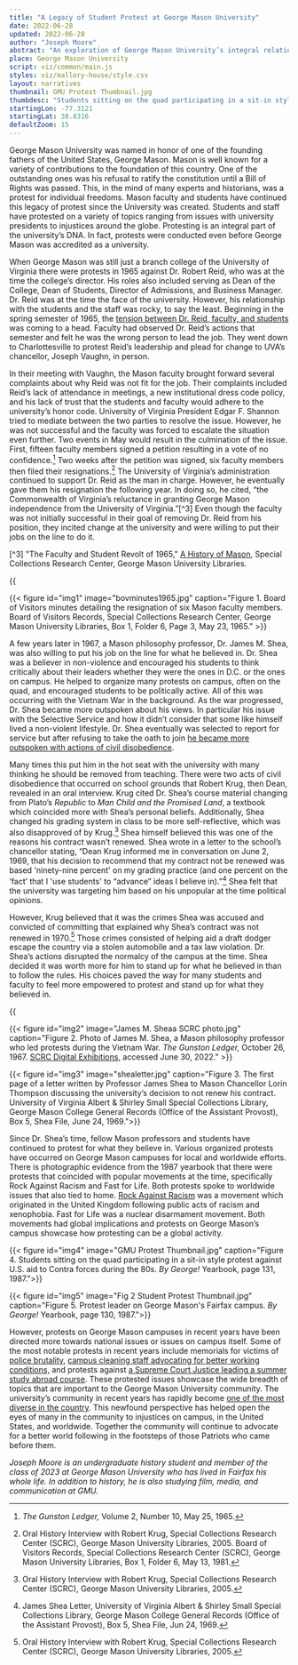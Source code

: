 ```yaml
---
title: "A Legacy of Student Protest at George Mason University"
date: 2022-06-28
updated: 2022-06-28
author: "Joseph Moore"
abstract: "An exploration of George Mason University’s integral relationship with protesting throughout its history."
place: George Mason University
script: viz/common/main.js
styles: viz/mallory-house/style.css
layout: narratives
thumbnail: GMU Protest Thumbnail.jpg
thumbdesc: "Students sitting on the quad participating in a sit-in style protest against U.S. aid to Contra forces during the 1980s."
startingLon: -77.3121
startingLat: 38.8316
defaultZoom: 15
---
```


George Mason University was named in honor of one of the founding fathers of the United States, George Mason. Mason is well known for a variety of contributions to the foundation of this country. One of the outstanding ones was his refusal to ratify the constitution until a Bill of Rights was passed. This, in the mind of many experts and historians, was a protest for individual freedoms. Mason faculty and students have continued this legacy of protest since the University was created. Students and staff have protested on a variety of topics ranging from issues with university presidents to injustices around the globe. Protesting is an integral part of the university’s DNA. In fact, protests were conducted even before George Mason was accredited as a university.

When George Mason was still just a branch college of the University of Virginia there were protests in 1965 against Dr. Robert Reid, who was at the time the college’s director. His roles also included serving as Dean of the College, Dean of Students, Director of Admissions, and Business Manager. Dr. Reid was at the time the face of the university. However, his relationship with the students and the staff was rocky, to say the least. Beginning in the spring semester of 1965, the [tension between Dr. Reid, faculty, and students](http://ahistoryofmason.gmu.edu/exhibits/show/permanence/contents/facultystudentrevolt) was coming to a head. Faculty had observed Dr. Reid’s actions that semester and felt he was the wrong person to lead the job. They went down to <span class="notation" data-id="1" data-zoom="17" data-lat="38.0336" data-lon="-78.5080">Charlottesville</span> to protest Reid’s leadership and plead for change to UVA’s chancellor, Joseph Vaughn, in person. 

In their meeting with Vaughn, the Mason faculty brought forward several complaints about why Reid was not fit for the job. Their complaints included Reid’s lack of attendance in meetings, a new institutional dress code policy, and his lack of trust that the students and faculty would adhere to the university’s honor code. University of Virginia President Edgar F. Shannon tried to mediate between the two parties to resolve the issue. However, he was not successful and the faculty was forced to escalate the situation even further. Two events in May would result in the culmination of the issue. First, fifteen faculty members signed a petition resulting in a vote of no confidence.[^1] Two weeks after the petition was signed, six faculty members then filed their resignations.[^2] The University of Virginia’s administration continued to support Dr. Reid as the man in charge. However, he eventually gave them his resignation the following year. In doing so, he cited, “the Commonwealth of Virginia’s reluctance in granting George Mason independence from the University of Virginia.”[^3] Even though the faculty was not initially successful in their goal of removing Dr. Reid from his position, they incited change at the university and were willing to put their jobs on the line to do it.

[^1]: *The Gunston Ledger,* Volume 2, Number 10, May 25, 1965.

[^2]: Oral History Interview with Robert Krug, Special Collections Research Center (SCRC), George Mason University Libraries, 2005. Board of Visitors Records, Special Collections Research Center (SCRC), George Mason University Libraries, Box 1, Folder 6, May 13, 1981.

[^3] "The Faculty and Student Revolt of 1965," [A History of Mason](http://ahistoryofmason.gmu.edu/exhibits/show/permanence/contents/facultystudentrevolt), Special Collections Research Center, George Mason University Libraries.

{{<audio src="UVA Resignation Clip.mp3" caption="Oral History interview with University President Robert Krug. Interviewed by Katja Hering, October 20, 2005.">}}

{{< figure id="img1" image="bovminutes1965.jpg" caption="Figure 1. Board of Visitors minutes detailing the resignation of six Mason faculty members. Board of Visitors Records, Special Collections Research Center, George Mason University Libraries, Box 1, Folder 6, Page 3, May 23, 1965." >}}

A few years later in 1967, a Mason philosophy professor, Dr. James M. Shea, was also willing to put his job on the line for what he believed in. Dr. Shea was a believer in non-violence and encouraged his students to think critically about their leaders whether they were the ones in D.C. or the ones on campus. He helped to organize many protests on campus, often on <span class="notation" data-id="1" data-zoom="18" data-lat="38.832741" data-lon="-77.308792">the quad,</span> and encouraged students to be politically active. All of this was occurring with the Vietnam War in the background. As the war progressed, Dr. Shea became more outspoken about his views. In particular his issue with the Selective Service and how it didn’t consider that some like himself lived a non-violent lifestyle. Dr. Shea eventually was selected to report for service but after refusing to take the oath to join [he became more outspoken with actions of civil disobedience](http://ahistoryofmason.gmu.edu/exhibits/show/permanence/contents/thejamesmsheaaffair).

Many times this put him in the hot seat with the university with many thinking he should be removed from teaching. There were two acts of civil disobedience that occurred on school grounds that Robert Krug, then Dean, revealed in an oral interview. Krug cited Dr. Shea’s course material changing from Plato’s *Republic* to *Man Child and the Promised Land*, a textbook which coincided more with Shea’s personal beliefs. Additionally, Shea changed his grading system in class to be more self-reflective, which was also disapproved of by Krug.[^4] Shea himself believed this was one of the reasons his contract wasn’t renewed. Shea wrote in a letter to the school’s chancellor stating, “Dean Krug informed me in conversation on June 2, 1969, that his decision to recommend that my contract not be renewed was based 'ninety-nine percent' on my grading practice (and one percent on the ‘fact’ that I 'use students' to “advance” ideas I believe in).”[^5] Shea felt that the university was targeting him based on his unpopular at the time political opinions.

[^4]: Oral History Interview with Robert Krug, Special Collections Research Center (SCRC), George Mason University Libraries, 2005. 

[^5]: James Shea Letter, University of Virginia Albert & Shirley Small Special Collections Library, George Mason College General Records (Office of the Assistant Provost), Box 5, Shea File, Jun 24, 1969. 

However, Krug believed that it was the crimes Shea was accused and convicted of committing that explained why Shea’s contract was not renewed in 1970.[^6] Those crimes consisted of helping aid a draft dodger escape the country via a stolen automobile and a tax law violation. Dr. Shea’s actions disrupted the normalcy of the campus at the time. Shea decided it was worth more for him to stand up for what he believed in than to follow the rules. His choices paved the way for many students and faculty to feel more empowered to protest and stand up for what they believed in.

[^6]: Oral History Interview with Robert Krug, Special Collections Research Center (SCRC), George Mason University Libraries, 2005. 

{{<audio src="James M Shea GMU.mp3" caption="Oral History interview with University President Robert Krug. Interviewed by Katja Hering, October 20, 2005.">}}

{{< figure id="img2" image="James M. Sheaa SCRC photo.jpg" caption="Figure 2. Photo of James M. Shea, a Mason philosophy professor who led protests during the Vietnam War. *The Gunston Ledger,* October 26, 1967. [SCRC Digital Exhibitions](http://artemis.gmu.edu/SCRC/items/show/70), accessed June 30, 2022." >}}

{{< figure id="img3" image="shealetter.jpg" caption="Figure 3.  The first page of a letter written by Professor James Shea to Mason Chancellor Lorin Thompson discussing the university’s decision to not renew his contract. University of Virginia Albert & Shirley Small Special Collections Library, George Mason College General Records (Office of the Assistant Provost), Box 5, Shea File, June 24, 1969.">}}

Since Dr. Shea’s time, fellow Mason professors and students have continued to protest for what they believe in. Various organized protests have occurred on George Mason campuses for local and worldwide efforts. There is photographic evidence from the 1987 yearbook that there were protests that coincided with popular movements at the time, specifically Rock Against Racism and Fast for Life. Both protests spoke to worldwide issues that also tied to home. [Rock Against Racism](https://racismnoway.com.au/teaching-resources/rock-against-racism/) was a movement which originated in the United Kingdom following public acts of racism and xenophobia. Fast for Life was a nuclear disarmament movement. Both movements had global implications and protests on George Mason’s campus showcase how protesting can be a global activity.

{{< figure id="img4" image="GMU Protest Thumbnail.jpg" caption="Figure 4.  Students sitting on the quad participating in a sit-in style protest against U.S. aid to Contra forces during the 80s. *By George!* Yearbook, page 131, 1987.">}}

{{< figure id="img5" image="Fig 2 Student Protest Thumbnail.jpg" caption="Figure 5.  Protest leader on George Mason's Fairfax campus. *By George!* Yearbook, page 130, 1987.">}}

However, protests on George Mason campuses in recent years have been directed more towards national issues or issues on campus itself. Some of the most notable protests in recent years include memorials for victims of [police brutality,](https://www.gmu.edu/news/2020-06/mason-students-organize-peaceful-protest-victims-police-brutality) [campus cleaning staff advocating for better working conditions,](https://northernvirginiamag.com/culture/news/2022/02/22/george-mason-custodian-protest/) and protests against [a Supreme Court Justice leading a summer study abroad course](https://www.washingtonpost.com/nation/2019/04/09/kick-kavanaugh-off-campus-students-decry-george-masons-decision-hire-supreme-court-justice/). These protested issues showcase the wide breadth of topics that are important to the George Mason University community. The university’s community in recent years has rapidly become [one of the most diverse in the country](https://www.gmu.edu/news/2020-09/diversity-tops-masons-big-gains-us-news-rankings). This newfound perspective has helped open the eyes of many in the community to injustices on campus, in the United States, and worldwide. Together the community will continue to advocate for a better world following in the footsteps of those Patriots who came before them. 

*Joseph Moore is an undergraduate history student and member of the class of 2023 at George Mason University who has lived in Fairfax his whole life. In addition to history, he is also studying film, media, and communication at GMU.*